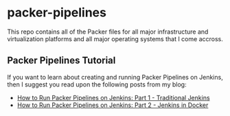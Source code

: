 # packer-pipelines

This repo contains all of the Packer files for all major infrastructure and virtualization platforms and all major operating systems that I come accross.

## Packer Pipelines Tutorial

If you want to learn about creating and running Packer Pipelines on Jenkins, then I suggest you read upon the following posts from my blog:

- [How to Run Packer Pipelines on Jenkins: Part 1 - Traditional Jenkins](https://fabiogomezdiaz.com/posts/how-to-run-packer-pipelines-on-jenkins-part1-traditional-jenkins/)
- [How to Run Packer Pipelines on Jenkins: Part 2 - Jenkins in Docker](how-to-run-packer-pipelines-on-jenkins-part2-jenkins-in-docker)
